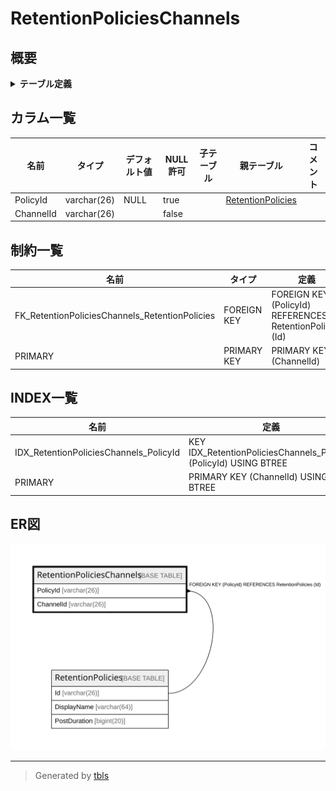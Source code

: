# RetentionPoliciesChannels

## 概要

<details>
<summary><strong>テーブル定義</strong></summary>

```sql
CREATE TABLE `RetentionPoliciesChannels` (
  `PolicyId` varchar(26) DEFAULT NULL,
  `ChannelId` varchar(26) NOT NULL,
  PRIMARY KEY (`ChannelId`),
  KEY `IDX_RetentionPoliciesChannels_PolicyId` (`PolicyId`),
  CONSTRAINT `FK_RetentionPoliciesChannels_RetentionPolicies` FOREIGN KEY (`PolicyId`) REFERENCES `RetentionPolicies` (`Id`) ON DELETE CASCADE
) ENGINE=InnoDB DEFAULT CHARSET=utf8mb4
```

</details>

## カラム一覧

| 名前        | タイプ         | デフォルト値       | NULL許可   | 子テーブル      | 親テーブル                                     | コメント     |
| --------- | ----------- | ------------ | -------- | ---------- | ----------------------------------------- | -------- |
| PolicyId  | varchar(26) | NULL         | true     |            | [RetentionPolicies](RetentionPolicies.md) |          |
| ChannelId | varchar(26) |              | false    |            |                                           |          |

## 制約一覧

| 名前                                             | タイプ         | 定義                                                       |
| ---------------------------------------------- | ----------- | -------------------------------------------------------- |
| FK_RetentionPoliciesChannels_RetentionPolicies | FOREIGN KEY | FOREIGN KEY (PolicyId) REFERENCES RetentionPolicies (Id) |
| PRIMARY                                        | PRIMARY KEY | PRIMARY KEY (ChannelId)                                  |

## INDEX一覧

| 名前                                     | 定義                                                                |
| -------------------------------------- | ----------------------------------------------------------------- |
| IDX_RetentionPoliciesChannels_PolicyId | KEY IDX_RetentionPoliciesChannels_PolicyId (PolicyId) USING BTREE |
| PRIMARY                                | PRIMARY KEY (ChannelId) USING BTREE                               |

## ER図

![er](RetentionPoliciesChannels.svg)

---

> Generated by [tbls](https://github.com/k1LoW/tbls)

